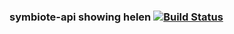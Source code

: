 ### symbiote-api showing helen [![Build Status](https://app.travis-ci.com/konvasilop/symbioteAPI-travisTest.svg?branch=master)](https://app.travis-ci.com/konvasilop/symbioteAPI-travisTest)
